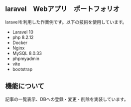 ## laravel　Webアプリ　ポートフォリオ
laravelを利用した作業例です。以下の技術を使用しています。

- Laravel 10
- php 8.2.12
- Docker
- Nginx
- MySQL 8.0.33
- phpmyadmin
- vite
- bootstrap

## 機能について
記事の一覧表示、DBへの登録・変更・削除を実装しています。
